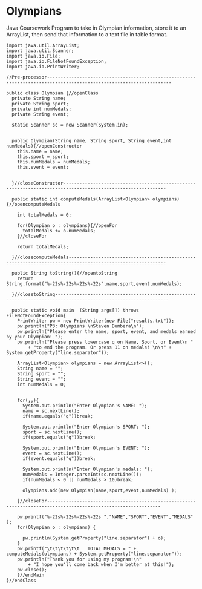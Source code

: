 # Olympians
Java Coursework
Program to take in Olympian information, store it to an ArrayList, then send that information to a text file in table format.

    import java.util.ArrayList;
    import java.util.Scanner;
    import java.io.File;
    import java.io.FileNotFoundException;
    import java.io.PrintWriter;

    //Pre-processor--------------------------------------------------------------------------------------------------------------------

    public class Olympian {//openClass
      private String name;
      private String sport;
      private int numMedals;
      private String event;

      static Scanner sc = new Scanner(System.in);


      public Olympian(String name, String sport, String event,int numMedals){//openConstructor
        this.name = name;
        this.sport = sport;
        this.numMedals = numMedals;
        this.event = event;


      }//closeConstructor------------------------------------------------------------------------------------------------------------

      public static int computeMedals(ArrayList<Olympian> olympians){//opencomputeMedals

        int totalMedals = 0;
        
        for(Olympian o : olympians){//openFor
          totalMedals += o.numMedals;
        }//closeFor

        return totalMedals;

      }//closecomputeMedals----------------------------------------------------------------------------------------------------------

      public String toString(){//opentoString
        return String.format("%-22s%-22s%-22s%-22s",name,sport,event,numMedals);

      }//closetoString----------------------------------------------------------------------------------------------------------------

      public static void main  (String args[]) throws FileNotFoundException{
        PrintWriter pw = new PrintWriter(new File("results.txt"));
        pw.println("P3: Olympians \nSteven Bumbera\n");
        pw.println("Please enter the name, sport, event, and medals earned by your Olympian! ");
        pw.println("Please press lowercase q on Name, Sport, or Event\n "
            + "to end the program. Or press 11 on medals! \n\n" + System.getProperty("line.separator"));

        ArrayList<Olympian> olympians = new ArrayList<>();
        String name = "";
        String sport = "";
        String event = "";
        int numMedals = 0;


        for(;;){
          System.out.println("Enter Olympian's NAME: ");
          name = sc.nextLine();
          if(name.equals("q"))break;

          System.out.println("Enter Olympian's SPORT: ");
          sport = sc.nextLine();
          if(sport.equals("q"))break;

          System.out.println("Enter Olympian's EVENT: ");
          event = sc.nextLine();
          if(event.equals("q"))break;

          System.out.println("Enter Olympian's medals: ");
          numMedals = Integer.parseInt(sc.nextLine());
          if(numMedals < 0 || numMedals > 10)break;

          olympians.add(new Olympian(name,sport,event,numMedals) );

        }//closeFor----------------------------------------------------------------------------------------------------------------

        pw.printf("%-22s%-22s%-22s%-22s ","NAME","SPORT","EVENT","MEDALS" );
        for(Olympian o : olympians) {

          pw.println(System.getProperty("line.separator") + o);
        }
        pw.printf("\t\t\t\t\t\t   TOTAL MEDALS = " + computeMedals(olympians) + System.getProperty("line.separator"));
        pw.println("Thank you for using my program!\n"
            + "I hope you'll come back when I'm better at this!");
        pw.close();
        }//endMain
    }//endClass
